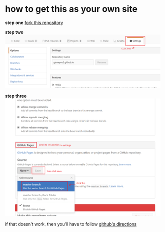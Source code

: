 # how to get this as your own site
**step one** [fork this repository](https://www.youtube.com/watch?v=hEyOlAXedA8 "a video tutorial I made for someone else")

**step two**
![click the settings button](imgs/settings.png "make sure you are on the forked repository page")

**step three**
![scroll down to the github pages section then click none and then click master branch then click save](imgs/ghpages.png "don't forget to save")

if that doesn't work, then you'll have to follow [github's directions](https://github.io "hopefully you're smart enough to understand all that")
